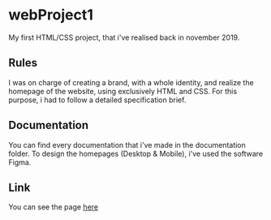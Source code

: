 # webProject1

My first HTML/CSS project, that i've realised back in november 2019.

## Rules

I was on charge of creating a brand, with a whole identity, and realize the homepage of the website, using exclusively HTML and CSS. For this purpose, i had to follow a detailed specification brief.

## Documentation

You can find every documentation that i've made in the documentation folder. 
To design the homepages (Desktop & Mobile), i've used the software Figma.

## Link

You can see the page [here](https://switco.github.io/webProject1/)
